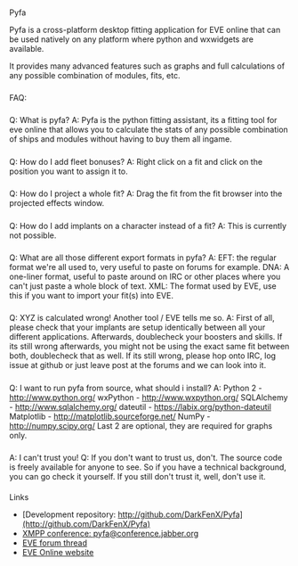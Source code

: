 # 
Pyfa

Pyfa is a cross-platform desktop fitting application for EVE online that can be used natively on any platform where python and wxwidgets are available.

It provides many advanced features such as graphs and full calculations of any possible combination of modules, fits, etc.

###
FAQ:

##### 
Q: What is pyfa?
A: Pyfa is the python fitting assistant, its a fitting tool for eve online that allows you to calculate the stats of any possible combination of ships and modules without having to buy them all ingame.

##### 
Q: How do I add fleet bonuses?
A: Right click on a fit and click on the position you want to assign it to.

##### 
Q: How do I project a whole fit?
A: Drag the fit from the fit browser into the projected effects window.

##### 
Q: How do I add implants on a character instead of a fit?
A: This is currently not possible.

##### 
Q: What are all those different export formats in pyfa?
A: EFT: the regular format we're all used to, very useful to paste on forums for example.
DNA: A one-liner format, useful to paste around on IRC or other places where you can't just paste a whole block of text.
XML: The format used by EVE, use this if you want to import your fit(s) into EVE.

##### 
Q: XYZ is calculated wrong! Another tool / EVE tells me so.
A: First of all, please check that your implants are setup identically between all your different applications. Afterwards, doublecheck your boosters and skills.
If its still wrong afterwards, you might not be using the exact same fit between both, doublecheck that as well.
If its still wrong, please hop onto IRC, log issue at github or just leave post at the forums and we can look into it.

##### 
Q: I want to run pyfa from source, what should i install?
A: Python 2 - http://www.python.org/
wxPython - http://www.wxpython.org/
SQLAlchemy - http://www.sqlalchemy.org/
dateutil - https://labix.org/python-dateutil
Matplotlib - http://matplotlib.sourceforge.net/
NumPy - http://numpy.scipy.org/
Last 2 are optional, they are required for graphs only.

##### 
A: I can't trust you!
Q: If you don't want to trust us, don't. The source code is freely available for anyone to see. So if you have a technical background, you can go check it yourself. If you still don't trust it, well, don't use it.

#### 
Links
* [Development repository: http://github.com/DarkFenX/Pyfa](http://github.com/DarkFenX/Pyfa)
* [XMPP conference:
pyfa@conference.jabber.org](pyfa@conference.jabber.org)
* [EVE forum thread](http://forums.eveonline.com/default.aspx?g=posts&t=247609)
* [EVE Online website](http://www.eveonline.com/)

